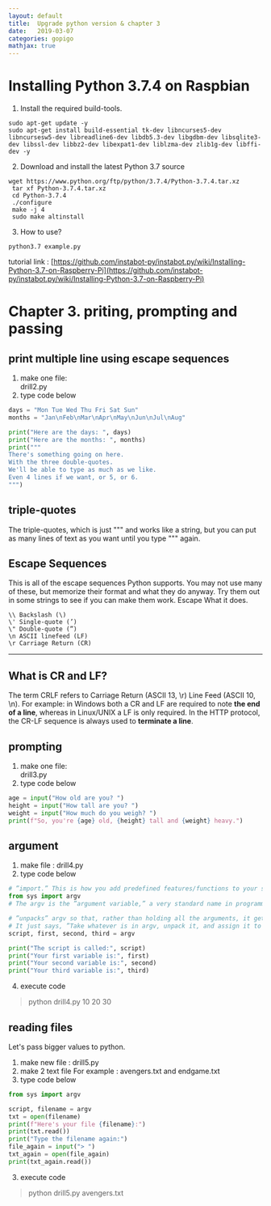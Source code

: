 ```yaml
---
layout: default
title:  Upgrade python version & chapter 3
date:   2019-03-07
categories: gopigo
mathjax: true
---
```


# Installing Python 3.7.4 on Raspbian
1. Install the required build-tools.
```
sudo apt-get update -y
sudo apt-get install build-essential tk-dev libncurses5-dev libncursesw5-dev libreadline6-dev libdb5.3-dev libgdbm-dev libsqlite3-dev libssl-dev libbz2-dev libexpat1-dev liblzma-dev zlib1g-dev libffi-dev -y
```
2. Download and install the latest Python 3.7 source
```
wget https://www.python.org/ftp/python/3.7.4/Python-3.7.4.tar.xz
 tar xf Python-3.7.4.tar.xz
 cd Python-3.7.4
 ./configure
 make -j 4
 sudo make altinstall
```

3. How to use?
```
python3.7 example.py
```

tutorial link : [https://github.com/instabot-py/instabot.py/wiki/Installing-Python-3.7-on-Raspberry-Pi](https://github.com/instabot-py/instabot.py/wiki/Installing-Python-3.7-on-Raspberry-Pi)


# Chapter 3. priting, prompting and passing
## print multiple line using escape sequences 
1. make one file:  
drill2.py
2. type code below  

```python
days = "Mon Tue Wed Thu Fri Sat Sun"
months = "Jan\nFeb\nMar\nApr\nMay\nJun\nJul\nAug"

print("Here are the days: ", days)
print("Here are the months: ", months)
print("""
There's something going on here.
With the three double-quotes.
We'll be able to type as much as we like.
Even 4 lines if we want, or 5, or 6.
""")
```  




## triple-quotes
The triple-quotes, which is just """ and works like a string, but you can put
as many lines of text as you want until you type """ again. 


## Escape Sequences
This is all of the escape sequences Python supports. You may not use many of these, but memorize their
format and what they do anyway. Try them out in some strings to see if you can make them work.
Escape What it does.
```
\\ Backslash (\)
\' Single-quote (’)
\" Double-quote (”)
\n ASCII linefeed (LF)
\r Carriage Return (CR)
```

---
## What is CR and LF?
The term CRLF refers to Carriage Return (ASCII 13, \r) Line Feed (ASCII 10, \n). 
For example: in Windows both a CR and LF are required to note **the end of a line**, whereas in Linux/UNIX a LF is only required. In the HTTP protocol, the CR-LF sequence is always used to **terminate a line**.

## prompting
1. make one file:  
drill3.py
2. type code below  
```python
age = input("How old are you? ")
height = input("How tall are you? ")
weight = input("How much do you weigh? ")
print(f"So, you're {age} old, {height} tall and {weight} heavy.")
```

## argument

1. make file : drill4.py
2. type code below   


```python
# ”import.” This is how you add predefined features/functions to your script from the Python modules.
from sys import argv
# The argv is the ”argument variable,” a very standard name in programming that you will find used in many other languages. This variable holds the arguments you pass to your Python script when you run it.

# ”unpacks” argv so that, rather than holding all the arguments, it gets assigned to four variables you can work with: script, first, second, and third. This may look strange, but ”unpack” is probably the best word to describe what it does. 
# It just says, ”Take whatever is in argv, unpack it, and assign it to all of these variables on the left in order.”
script, first, second, third = argv

print("The script is called:", script)
print("Your first variable is:", first)
print("Your second variable is:", second)
print("Your third variable is:", third)
```
4. execute code  
> python drill4.py 10 20 30

## reading files
Let's pass bigger values to python. 

1. make new file : drill5.py
2. make 2 text file
For example : avengers.txt and endgame.txt 
2. type code below
```python
from sys import argv

script, filename = argv
txt = open(filename)
print(f"Here's your file {filename}:")
print(txt.read())
print("Type the filename again:")
file_again = input("> ")
txt_again = open(file_again)
print(txt_again.read())
```
3. execute code 
> python drill5.py avengers.txt
